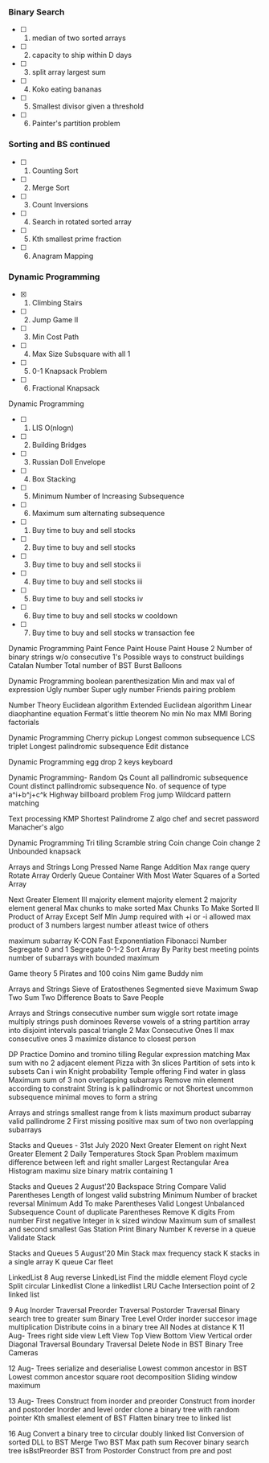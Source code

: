 ### Binary Search
- [ ] 1. median of two sorted arrays
- [ ] 2. capacity to ship within D days
- [ ] 3. split array largest sum
- [ ] 4. Koko eating bananas
- [ ] 5. Smallest divisor given a threshold
- [ ] 6. Painter's partition problem

### Sorting and BS continued
- [ ] 1. Counting Sort
- [ ] 2. Merge Sort 
- [ ] 3. Count Inversions
- [ ] 4. Search in rotated sorted array
- [ ] 5. Kth smallest prime fraction 
- [ ] 6. Anagram Mapping 

### Dynamic Programming
- [X] 1. Climbing Stairs
- [ ] 2. Jump Game II
- [ ] 3. Min Cost Path
- [ ] 4. Max Size Subsquare with all 1
- [ ] 5. 0-1 Knapsack Problem
- [ ] 6. Fractional Knapsack

Dynamic Programming
- [ ] 1. LIS O(nlogn)
- [ ] 2. Building Bridges 
- [ ] 3. Russian Doll Envelope
- [ ] 4. Box Stacking
- [ ] 5. Minimum Number of Increasing Subsequence
- [ ] 6. Maximum sum alternating subsequence 

- [ ] 1. Buy time to buy and sell stocks 
- [ ] 2. Buy time to buy and sell stocks
- [ ] 3. Buy time to buy and sell stocks ii
- [ ] 4. Buy time to buy and sell stocks iii
- [ ] 5. Buy time to buy and sell stocks iv
- [ ] 6. Buy time to buy and sell stocks w cooldown
- [ ] 7. Buy time to buy and sell stocks w transaction fee

Dynamic Programming
Paint Fence 
Paint House
Paint House 2
Number of binary strings w/o consecutive 1's
Possible ways to construct buildings 
Catalan Number 
Total number of BST
Burst Balloons

Dynamic Programming 
boolean parenthesization
Min and max val of expression
Ugly number
Super ugly number
Friends pairing problem

Number Theory
Euclidean algorithm
Extended Euclidean algorithm
Linear diaophantine equation
Fermat's little theorem
No min No max
MMI
Boring factorials

Dynamic Programming
Cherry pickup
Longest common subsequence
LCS triplet
Longest palindromic subsequence
Edit distance

Dynamic Programming
egg drop
2 keys keyboard

Dynamic Programming- Random Qs
Count all pallindromic subsequence
Count distinct pallindromic subsequence
No. of sequence of type a^i+b^j+c^k
Highway billboard problem
Frog jump
Wildcard pattern matching

Text processing
KMP
Shortest Palindrome
Z algo
chef and secret password
Manacher's algo

Dynamic Programming
Tri tiling
Scramble string
Coin change 
Coin change 2
Unbounded knapsack

Arrays and Strings
Long Pressed Name
Range Addition
Max range query
Rotate Array
Orderly Queue
Container With Most Water
Squares of a Sorted Array


Next Greater Element III
majority element
majority element 2
majority element general
Max chunks to make sorted
Max Chunks To Make Sorted II
Product of Array Except Self
MIn Jump required with +i or -i allowed
max product of 3 numbers
largest number atleast twice of others


maximum subarray
K-CON
Fast Exponentiation
Fibonacci Number
Segregate 0 and 1
Segregate 0-1-2
Sort Array By Parity
best meeting points
number of subarrays with bounded maximum

Game theory
5 Pirates and 100 coins
Nim game
Buddy nim

Arrays and Strings
Sieve of Eratosthenes
Segmented sieve
Maximum Swap
Two Sum
Two Difference
Boats to Save People

Arrays and Strings
consecutive number sum
wiggle sort
rotate image
multiply strings
push dominoes
Reverse vowels of a string
partition array into disjoint intervals
pascal triangle 2
Max Consecutive Ones II
max consecutive ones 3
maximize distance to closest person

DP Practice
Domino and tromino tilling
Regular expression matching
Max sum with no 2 adjacent element
Pizza with 3n slices
Partition of sets into k subsets
Can i win
Knight probability
Temple offering
Find water in glass
Maximum sum of 3 non overlapping subarrays
Remove min element according to constraint
String is k pallindromic or not
Shortest uncommon subsequence
minimal moves to form a string

Arrays and strings
smallest range from k lists
maximum product subarray
valid pallindrome 2
First missing positive
max sum of two non overlapping subarrays

Stacks and Queues - 31st July 2020
Next Greater Element on right
Next Greater Element 2
Daily Temperatures
Stock Span Problem
maximum difference between left and right smaller
Largest Rectangular Area Histogram
maximu size binary matrix containing 1

Stacks and Queues 2 August'20
Backspace String Compare
Valid Parentheses
Length of longest valid substring
Minimum Number of bracket reversal
Minimum Add To make Parentheses Valid
Longest Unbalanced Subsequence
Count of duplicate Parentheses
Remove K digits From number
First negative Integer in k sized window
Maximum sum of smallest and second smallest
Gas Station
Print Binary Number
K reverse in a queue
Validate Stack

Stacks and Queues 5 August'20
Min Stack
max frequency stack
K stacks in a single array
K queue
Car fleet

LinkedList
8 Aug
reverse LinkedList
Find the middle element
Floyd cycle
Split circular Linkedlist
Clone a linkedlist
LRU Cache
Intersection point of 2 linked list

9 Aug
Inorder Traversal
Preorder Traversal
Postorder Traversal
Binary search tree to greater sum
Binary Tree Level Order
inorder succesor
image multiplication
Distribute coins in a binary tree
All Nodes at distance K
11 Aug- Trees
right side view
Left View
Top View
Bottom View
Vertical order
Diagonal Traversal
Boundary Traversal
Delete Node in BST
Binary Tree Cameras

12 Aug- Trees
serialize and deserialise
Lowest common ancestor in BST
Lowest common ancestor
square root decomposition
Sliding window maximum

13 Aug- Trees
Construct from inorder and preorder
Construct from inorder and postorder
Inorder and level order
clone a binary tree with random pointer
Kth smallest element of BST
Flatten binary tree to linked list

16 Aug
Convert a binary tree to circular doubly linked list
Conversion of sorted DLL to BST
Merge Two BST
Max path sum
Recover binary search tree
isBstPreorder
BST from Postorder
Construct from pre and post